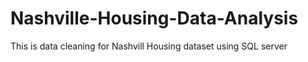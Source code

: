 # Nashville-Housing-Data-Analysis
This is data cleaning for Nashvill Housing dataset using SQL server
